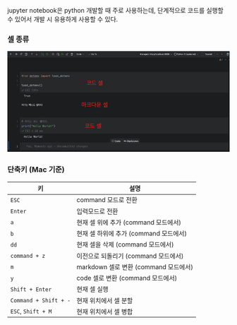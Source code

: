 jupyter notebook은 python 개발할 때 주로 사용하는데, 단계적으로 코드를 실행할 수 있어서 개발 시 유용하게 사용할 수 있다.

### 셀 종류
![](attachments/Pasted%20image%2020250224083741.png)

### 단축키 (Mac 기준)

| 키                     | 설명                            |
| --------------------- | ----------------------------- |
| `ESC`                 | command 모드로 전환                |
| `Enter`               | 입력모드로 전환                      |
| `a`                   | 현재 셀 위에 추가 (command 모드에서)     |
| `b`                   | 현재 셀 하위에 추가 (command 모드에서)    |
| `dd`                  | 현재 셀을 삭제 (command 모드에서)       |
| `command + z`         | 이전으로 되돌리기 (command 모드에서)      |
| `m`                   | markdown 셀로 변환 (command 모드에서) |
| `y`                   | code 셀로 변환 (command 모드에서)     |
| `Shift + Enter`       | 현재 셀 실행                       |
| `Command + Shift + -` | 현재 위치에서 셀 분할                  |
| `ESC`, `Shift + M`    | 현재 위치에서 셀 병합                  |

